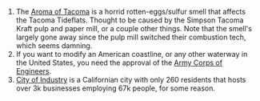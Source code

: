 1. The [Aroma of Tacoma](https://en.wikipedia.org/wiki/Aroma_of_Tacoma) is a horrid rotten-eggs/sulfur smell that affects the Tacoma Tideflats. Thought to be caused by the Simpson Tacoma Kraft pulp and paper mill, or a couple other things. Note that the smell's largely gone away since the pulp mill switched their combustion tech, which seems damning.
1. If you want to modify an American coastline, or any other waterway in the United States, you need the approval of the [Army Corps of Engineers](https://www.iwr.usace.army.mil/Missions/Coasts/Tales-of-the-Coast/Corps-and-the-Coast/Regulatory-Mission/).
1. [City of Industry](https://en.wikipedia.org/wiki/City_of_Industry,_California) is a Californian city with only 260 residents that hosts over 3k businesses employing 67k people, for some reason.